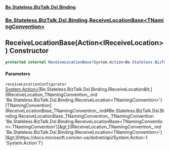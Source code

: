 #### [Be.Stateless.BizTalk.Dsl.Binding](README.md 'README')
### [Be.Stateless.BizTalk.Dsl.Binding](Be.Stateless.BizTalk.Dsl.Binding.md 'Be.Stateless.BizTalk.Dsl.Binding').[ReceiveLocationBase&lt;TNamingConvention&gt;](ReceiveLocationBase_TNamingConvention_.md 'Be.Stateless.BizTalk.Dsl.Binding.ReceiveLocationBase<TNamingConvention>')

## ReceiveLocationBase(Action<IReceiveLocation<TNamingConvention>>) Constructor

```csharp
protected internal ReceiveLocationBase(System.Action<Be.Stateless.BizTalk.Dsl.Binding.IReceiveLocation<TNamingConvention>> receiveLocationConfigurator);
```
#### Parameters

<a name='Be.Stateless.BizTalk.Dsl.Binding.ReceiveLocationBase_TNamingConvention_.ReceiveLocationBase(System.Action_Be.Stateless.BizTalk.Dsl.Binding.IReceiveLocation_TNamingConvention__).receiveLocationConfigurator'></a>

`receiveLocationConfigurator` [System.Action&lt;](https://docs.microsoft.com/en-us/dotnet/api/System.Action-1 'System.Action`1')[Be.Stateless.BizTalk.Dsl.Binding.IReceiveLocation&lt;](IReceiveLocation_TNamingConvention_.md 'Be.Stateless.BizTalk.Dsl.Binding.IReceiveLocation<TNamingConvention>')[TNamingConvention](ReceiveLocationBase_TNamingConvention_.md#Be.Stateless.BizTalk.Dsl.Binding.ReceiveLocationBase_TNamingConvention_.TNamingConvention 'Be.Stateless.BizTalk.Dsl.Binding.ReceiveLocationBase<TNamingConvention>.TNamingConvention')[&gt;](IReceiveLocation_TNamingConvention_.md 'Be.Stateless.BizTalk.Dsl.Binding.IReceiveLocation<TNamingConvention>')[&gt;](https://docs.microsoft.com/en-us/dotnet/api/System.Action-1 'System.Action`1')